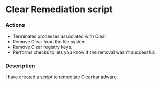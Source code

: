 # Clear Remediation script

### Actions
- Terminates processes associated with Clear 
- Remove Clear from the file system.
- Remove Clear registry keys.
- Performs checks to lets you know if the removal wasn't successful.

### Description

I have created a script to remediate Clearbar adware.
